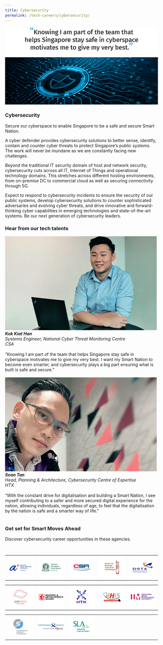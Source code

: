 ```yaml
---
title: Cybersecurity
permalink: /tech-careers/cybersecurity/
---
```

![](/images/hero-cybersecurity.jpg)

### **Cybersecurity**

Secure our cyberspace to enable Singapore to be a safe and secure Smart Nation. 

 A cyber defender provides cybersecurity solutions to better sense, identify, contain and counter cyber threats to protect Singapore’s public systems. The work will never be mundane as we are constantly facing new challenges. 

Beyond the traditional IT security domain of host and network security, cybersecurity cuts across all IT, Internet of Things and operational technology domains. This stretches across different hosting environments, from on-premise DC to commercial cloud as well as securing connectivity through 5G. 

Expect to respond to cybersecurity incidents to ensure the security of our public systems, develop cybersecurity solutions to counter sophisticated adversaries and evolving cyber threats, and drive innovative and forward-thinking cyber capabilities in emerging technologies and state-of-the-art systems. Be our next generation of cybersecurity leaders.


### **Hear from our tech talents**

<div class="row-testimonial">
<div class="column-testimonial">
<img src="/images/kok-kiat-han.png" alt="Kok Kiat Han" title="Tech Talent" /><br>
<em><strong>Kok Kiat Han</strong><br>Systems Engineer, National Cyber Threat Monitoring Centre<br>CSA</em><br><br>
“Knowing I am part of the team that helps Singapore stay safe in cyberspace motivates me to give my very best. I want my Smart Nation to become even smarter, and cybersecurity plays a big part ensuring what is built is safe and secure.”<br><br></div>

<div class="column-testimonial">
<img src="/images/sean-tan.png" alt="Sean Tan" title="Tech Talent" /><br><em><strong>Sean Tan</strong><br> Head, Planning & Architecture, Cybersecurity Centre of Expertise<br>HTX</em><br>
<br>“With the constant drive for digitalisation and building a Smart Nation, I see myself contributing to a safer and more secured digital experience for the nation, allowing individuals, regardless of age, to feel that the digitalisation by the nation is safe and a smarter way of life.”<br><br></div>
<div class="column-testimonial"></div>					
</div>

### **Get set for Smart Moves Ahead**
Discover cybersecurity career opportunities in these agencies.

<table width="500px">
<tbody><br>
      <td width="100px"><a href="https://careers.a-star.edu.sg/" target="new"><img src="/images/logo-astar.png" alt="ASTAR" title="ASTAR"/></a></td>
      <td width="100px"><a href="https://www.cpf.gov.sg/members/careers" target="new"><img src="/images/logo-cpf.png" alt="CPFB" title="CPFB"/></a></td>
      <td width="100px"><a href="https://www.csa.gov.sg/careers/overview" target="new"><img src="/images/logo-csa.png" alt="A-Star" title="A-Star"/></a></td>
      <td width="100px"><a href="https://www.csit.gov.sg/" target="new"><img src="/images/logo-csit.png" alt="CSIT" title="CSIT"/></a></td>
      <td width="100px"><a href="https://careers.pageuppeople.com/845/cw/en/listing/" target="new"><img src="/images/logo-dsta.png" alt="DSTA" title="DSTA"/></a></td>
</tbody>
</table>

<table width="500px">
<tbody>
      <td width="100px"><a href="https://go.gov.sg/GovTechCareers" target="new"><img src="/images/logo-govtech.png" alt="A-Star" title="A-Star"/></a></td>
      <td width="100px"><a href="https://www.hdb.gov.sg/cs/infoweb/about-us/careers/career-opportunities" target="new"><img src="/images/logo-hdb.png" alt="HDB" title="HDB"/></a></td>
      <td width="100px"><a href="https://www.htx.gov.sg/join-us/careers" target="new"><img src="/images/logo-htx.png" alt="HTX" title="HTX"/></a></td>
      <td width="100px"><a href="https://www.ihis.com.sg/careers" target="new"><img src="/images/logo-ihis.png" alt="iHIS" title="iHIS"/></a></td>
      <td width="100px"><a href="https://www.imda.gov.sg/Who-We-Are/careers" target="new"><img src="/images/logo-imda.png" alt="IMDA" title="IMDA"/></a></td> 
</tbody>
</table>

<table width="500px">
<tbody>
      <td width="100px"><a href="https://www.iras.gov.sg/irashome/Careers/" target="new"><img src="/images/logo-iras.png" alt="IRAS" title="IRAS"/></a></td>
      <td width="100px"><a href="https://careers.pageuppeople.com/688/cwlive/en/listing/" target="new"><img src="/images/logo-lta.png" alt="LTA" title="LTA"/></a></td>  
     <td width="100px"><a href="https://careers.pageuppeople.com/688/cwlive/en/filter/?=&search-keyword=&brand=singapore%20land%20authority&job-mail-subscribe-privacy=agree" target="new"><img src="/images/logo-sla.png" alt="SLA" title="SLA"/></a></td>
      <td width="100px"><img src="/images/hidden.gif"></td>
      <td width="100px"><img src="/images/hidden.gif"></td>
</tbody>
</table>